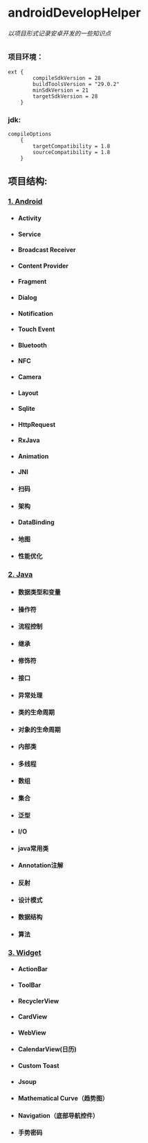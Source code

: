 # androidDevelopHelper
###### 以项目形式记录安卓开发的一些知识点

### 项目环境：

```
ext {
        compileSdkVersion = 28
        buildToolsVersion = "29.0.2"
        minSdkVersion = 21
        targetSdkVersion = 28
    }
```
### jdk:


```
compileOptions 
    {
        targetCompatibility = 1.8
        sourceCompatibility = 1.8
    }
```
## 项目结构:


### [1. Android](https://gitee.com/ZhangQQ_123/DeveloperHelper/blob/master/pics/android.jpg)
- #### Activity
- #### Service
- #### Broadcast Receiver
- #### Content Provider
- #### Fragment
- #### Dialog
- #### Notification
- #### Touch Event
- #### Bluetooth
- #### NFC
- #### Camera
- #### Layout
- #### Sqlite
- #### HttpRequest
- #### RxJava
- #### Animation
- #### JNI
- #### 扫码
- #### 架构
- #### DataBinding
- #### 地图
- #### 性能优化


### [2. Java](https://gitee.com/ZhangQQ_123/DeveloperHelper/blob/master/pics/java.jpg)
- #### 数据类型和变量
- #### 操作符
- #### 流程控制
- #### 继承
- #### 修饰符
- #### 接口
- #### 异常处理
- #### 类的生命周期
- #### 对象的生命周期
- #### 内部类
- #### 多线程
- #### 数组
- #### 集合
- #### 泛型
- #### I/O
- #### java常用类
- #### Annotation注解
- #### 反射
- #### 设计模式
- #### 数据结构
- #### 算法


### [3. Widget](https://gitee.com/ZhangQQ_123/DeveloperHelper/blob/master/pics/widget.jpg)
- #### ActionBar
- #### ToolBar
- #### RecyclerView
- #### CardView
- #### WebView
- #### CalendarView(日历)
- #### Custom Toast
- #### Jsoup
- #### Mathematical Curve（趋势图）
- #### Navigation（底部导航控件）
- #### 手势密码









